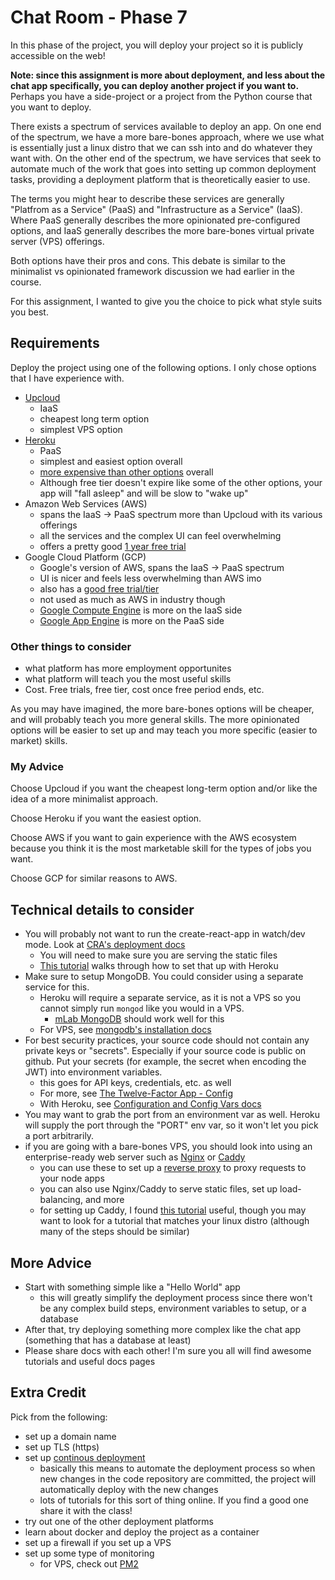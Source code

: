 # Chat Room - Phase 7

In this phase of the project, you will deploy your project so it is publicly accessible on the web!

**Note: since this assignment is more about deployment, and less about the chat app specifically, you can deploy another project if you want to.** Perhaps you have a side-project or a project from the Python course that you want to deploy.

There exists a spectrum of services available to deploy an app. On one end of the spectrum, we have a more bare-bones approach, where we use what is essentially just a linux distro that we can ssh into and do whatever they want with. On the other end of the spectrum, we have services that seek to automate much of the work that goes into setting up common deployment tasks, providing a deployment platform that is theoretically easier to use.

The terms you might hear to describe these services are generally "Platfrom as a Service" (PaaS) and "Infrastructure as a Service" (IaaS). Where PaaS generally describes the more opinionated pre-configured options, and IaaS generally describes the more bare-bones virtual private server (VPS) offerings.

Both options have their pros and cons. This debate is similar to the minimalist vs opinionated framework discussion we had earlier in the course.

For this assignment, I wanted to give you the choice to pick what style suits you best.

## Requirements

Deploy the project using one of the following options. I only chose options that I have experience with.

* [Upcloud](https://upcloud.com/)
  * IaaS
  * cheapest long term option
  * simplest VPS option
* [Heroku](https://www.heroku.com/)
  * PaaS
  * simplest and easiest option overall
  * [more expensive than other options](https://www.heroku.com/pricing) overall
  * Although free tier doesn't expire like some of the other options, your app will "fall asleep" and will be slow to "wake up"
* Amazon Web Services (AWS)
  * spans the IaaS -> PaaS spectrum more than Upcloud with its various offerings
  * all the services and the complex UI can feel overwhelming
  * offers a pretty good [1 year free trial](https://aws.amazon.com/free/?all-free-tier.sort-by=item.additionalFields.SortRank&all-free-tier.sort-order=asc)
* Google Cloud Platform (GCP)
  * Google's version of AWS, spans the IaaS -> PaaS spectrum
  * UI is nicer and feels less overwhelming than AWS imo
  * also has a [good free trial/tier](https://cloud.google.com/free/)
  * not used as much as AWS in industry though 
  * [Google Compute Engine](https://cloud.google.com/compute/) is more on the IaaS side
  * [Google App Engine](https://cloud.google.com/appengine/) is more on the PaaS side

### Other things to consider

* what platform has more employment opportunites
* what platform will teach you the most useful skills
* Cost. Free trials, free tier, cost once free period ends, etc.

As you may have imagined, the more bare-bones options will be cheaper, and will probably teach you more general skills. The more opinionated options will be easier to set up and may teach you more specific (easier to market) skills.

### My Advice

Choose Upcloud if you want the cheapest long-term option and/or like the idea of a more minimalist approach.

Choose Heroku if you want the easiest option.

Choose AWS if you want to gain experience with the AWS ecosystem because you think it is the most marketable skill for the types of jobs you want.

Choose GCP for similar reasons to AWS.

## Technical details to consider

* You will probably not want to run the create-react-app in watch/dev mode. Look at [CRA's deployment docs](https://create-react-app.dev/docs/deployment/)
  * You will need to make sure you are serving the static files
  * [This tutorial](https://daveceddia.com/deploy-react-express-app-heroku/) walks through how to set that up with Heroku
* Make sure to setup MongoDB. You could consider using a separate service for this. 
  * Heroku will require a separate service, as it is not a VPS so you cannot simply run `mongod` like you would in a VPS. 
    * [mLab MongoDB](https://devcenter.heroku.com/articles/mongolab) should work well for this
  * For VPS, see [mongodb's installation docs](https://docs.mongodb.com/manual/administration/install-on-linux/)
* For best security practices, your source code should not contain any private keys or "secrets". Especially if your source code is public on github. Put your secrets (for example, the secret when encoding the JWT) into environment variables.
  * this goes for API keys, credentials, etc. as well
  * For more, see [The Twelve-Factor App - Config](https://12factor.net/config)
  * With Heroku, see [Configuration and Config Vars docs](https://devcenter.heroku.com/articles/config-vars)
* You may want to grab the port from an environment var as well. Heroku will supply the port through the "PORT" env var, so it won't let you pick a port arbitrarily.
* if you are going with a bare-bones VPS, you should look into using an enterprise-ready web server such as [Nginx](https://nginx.org/) or [Caddy](https://caddyserver.com/)
  * you can use these to set up a [reverse proxy](https://en.wikipedia.org/wiki/Reverse_proxy) to proxy requests to your node apps
  * you can also use Nginx/Caddy to serve static files, set up load-balancing, and more
  * for setting up Caddy, I found [this tutorial](https://www.digitalocean.com/community/tutorials/how-to-host-a-website-with-caddy-on-centos-7) useful, though you may want to look for a tutorial that matches your linux distro (although many of the steps should be similar)

## More Advice

* Start with something simple like a "Hello World" app
  * this will greatly simplify the deployment process since there won't be any complex build steps, environment variables to setup, or a database
* After that, try deploying something more complex like the chat app (something that has a database at least)
* Please share docs with each other! I'm sure you all will find awesome tutorials and useful docs pages

## Extra Credit

Pick from the following:

* set up a domain name
* set up TLS (https)
* set up [continous deployment](https://en.wikipedia.org/wiki/Continuous_deployment)
  * basically this means to automate the deployment process so when new changes in the code repository are committed, the project will automatically deploy with the new changes
  * lots of tutorials for this sort of thing online. If you find a good one share it with the class!
* try out one of the other deployment platforms
* learn about docker and deploy the project as a container
* set up a firewall if you set up a VPS
* set up some type of monitoring
  * for VPS, check out [PM2](https://pm2.keymetrics.io/)

